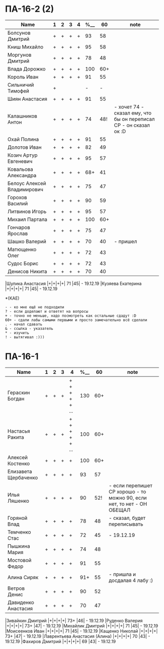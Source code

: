 # ПА-16-2 (2) 
|Name|1|2|3|4|________%__________|60|note|
| --- | --- | --- | --- | --- | --- | --- | --- |
|Болсунов Дмитрий 		|+|+|+|+|					93		|58|
|Книш Михайло			|+|+|+|+|					95		|58|
|Моргунов Дмитрий		|+|+|+|+|					78	 	|48|
|Влада Дорожко			|+|+|+|+|					100		|60+|
|Король Иван			|+|+|+|+|					91		|55|
|Сильничий Тимофей		|+||||						-		|-|
|Шиян Анастасия			|+|+|+|+|					91		|55|
|Калашников Антон		|+|+|+|+|					74		|48!| - хочет 74 - сказал ему, что бы он переписал СР - он сказал ок :D|
|Охай Полина			|+|+|+|+|					91		|55|
|Долотов Иван			|+|+|+|+|					82		|49|
|Козич Артур Евгеневич	|+|+|+|+|					95		|57|
|Ковальова Александра	|+|+|+|+|					68+		|41|
|Белоус Алексей Владимирович|+|+|+|+|				75		|47|
|Горохов Василий		|+|+|+|+|					90		|59|
|Литвинов Игорь			|+|+|+|+|					95		|57|
|Михаил	Партала			|+|+|+|+|					100		|60+|
|Гончаров Ярослав		|+|+|+|+|					75		|47|
|Шашко Валерий 			|+|+|+|+|					70		|40| - пришел
|Матющенко Олег 		|+|+|+|+|					72		|43|
|Судос Борис	 		|+|+|+|+|					72		|43|
|Денисов Никита	 		|+|+|+|+|					70		|40|

|Шулика Анастасия 		|+|+|+|+|					71		|45| - 19.12.19
|Кузяева Екатерина 		|+|+|+|+|					71		|45| - 19.12.19



*(KAE)
```
- - ко мне ещё не подходили
? - если доделают и ответят на вопросы 
+ - точно не меньше, надо посмотреть как остальные сдадут :D  
60+ - сдали лабы самыми первыми и просто замечательно всё сделали
. - начал сдавать
& - ссылка - указатель
* - изучить
! - вытягивал :)))

```

# ПА-16-1
|Name|1|2|3|4|________%__________|60|note|
| --- | --- | --- | --- | --- | --- | --- | --- |
|Гераскин Богдан		|+|+|+|+ + + + + ...|		130		|60+|
|Настасья Ракита		|+|+|+|+ + + + + ...|		100		|60+|
|Алексей Костенко		|+|+|+|+|					100		|60+|
|Елизавета Щербаченко	|+|+|+|+|					93		|57|
|Илья Ляшенко			|+|+|+|+|					90		|52!| - если перепишет СР хорошо - то можно 90, если нет, то нет - ОН ОБЕЩАЛ
|Горяной Влад			|+|+|+|+|					78		|48| - сказал, будет переписывать
|Темченко Стас			|+|+|+|+|					72		|45| - 19.12.19
|Пышкина Мария			|+|+|+|+|					74		|48|
|Мостовой Федор 		|+|+|+|+|					91		|55|
|Алина Сиряк			|+|+|+|+|					91+		|55| - пришла и досдалая 4 лабу :)
|Ветров Денис			|+|+|+|+|					90		|52|
|Давиденко Анастасия 	|+|+|+|+|					70		|47|

|Зивайкин Дмитрий		|+|+|+|+|					73+		|46| - 19.12.19
|Руденко Валерия		|+|+|+|+|					73+		|47| - 19.12.19
|Михайлик Дмитрий		|+|+|+|+|					71		|45| - 19.12.19
|Моисеенков Иван		|+|+|+|+|					71		|45| - 19.12.19
|Кащенко Николай		|+|+|+|+|					73+		|47| - 19.12.19 
|Лаврентьева Анастасия (Алина)	|+|+|+|+|			70		|43| - 19.12.19 
|Фахиров Дмитрий		|+|+|+|+|					69		|43| - 19.12.19 

